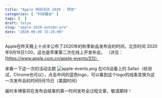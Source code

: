 ```yaml
---
title: "Apple 特别活动 2020 - 预告"
categories: [ "科技趣谈" ]
tags: [  ]
draft: false
slug: "apple-2020-autumn-pre"
date: "2020-09-09 15:26:00"
---
```


Apple在昨天晚上十点半公布了2020年的秋季新品发布会的时间，北京时间 2020年9月16日1:00，这也是苹果第二次在线上开发布会。
（详见：[https://www.apple.com.cn/apple-events/][1]）

来看一下这一次的活动主题
![apple-events.png][2]
在iOS设备上的 Safari（经测试，Chrome也可以），点击中间的蓝色logo，可以看到这个logo的线条变换为这一次发布会的时间9月15日（美国时间）

届时本博客将在发布会结束的第一时间发布全过程文章，敬请期待！


  [1]: https://www.apple.com.cn/apple-events/
  [2]: https://cdn.rhyland.cn/usr/uploads/2020/09/3785843574.png
